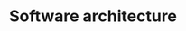 ---
title: "Software architecture"
description: "Learn software architecture with our comprehensive tutorials. From fundamentals to advanced techniques, our lessons cover everything you need to design and build scalable, maintainable, and flexible systems. Improve your skills and become a proficient software architect with clear and concise lessons."
image: "images/swiftui-course-main.png"
layout: "swiftui-course"
draft: false

# chapters
course:
  enable: true
  title: "Software Architecture"
  course_list:
  - name: "Dependency injection in Swift"
    content: "If you use dependency injection, your application code will become more decoupled, testable, and scalable. In this post they explained what Dependency Injection is and its types."
    url: "https://raulferrer.dev/blog/dependency_injection_swift/"
    date: 2020-11-01
  - name: "VIP Architecture with Coordinator"
    content: "The Clean Swift (VIP) architecture pattern is popular because it divides responisibilities into distinct components, making it easier to manage the codebase as it grows. In this post, we'll show how to use a configurator to implement the Clean Swift (VIP) architecture pattern, as well as provide an example of a to-do list app to demonstrate the pattern in action."
    url: "https://raulferrer.dev/blog/vip_coordinator/"
    date: 2020-02-12
  - name: "SOLID principles: Application to Swift development"
    content: "Learn the SOLID principles and how to apply them in the development of your applications. SOLID principles improve our code, making it cleaner, scalable and testable."
    url: "https://raulferrer.dev/blog/solid_principles_swift/"
    date: 2020-02-07
  - name: "9 Tips for Avoiding Massive View Controllers in MVC-Based Swift Apps"
    content: "Learn how to avoid having massive view controllers in MVC-based Swift apps with these 9 tips for keeping your code well-organized, maintainable, and scalable."
    url: "https://raulferrer.dev/blog/9_tips_avoid_massive_view_controller/"
    date: 2020-01-23
  - name: "Design patterns in software"
    content: "Design patterns are solutions that have been found to similar problems in software development. In this post I will tell you about the 23 identified design patterns, and their characteristics."
    url: "https://raulferrer.dev/blog/design_patterns_software/"
    date: 2020-02-01
  - name: "Continuous Integration and Continuous Delivery (CI/CD) with GitHub Actions"
    content: "Github offers the possibility of adding Continuous Integration and Continuous Delivery to your projects thanks to Github Actions. Learn how to use this Github CI/CD for iOS."
    url: "https://raulferrer.dev/blog/cicd_github_actions/"
    date: 2020-01-21
  - name: "New architectures for iOS Apps"
    content: "In the development of iOS applications, new architectures different from those already known are being introduced (MVC, MVVM, VIPER...). One of them is Redux, which we talked about a few months ago. But there are others, like The Composable Architecture or The Elm Architecrure."
    url: "https://raulferrer.dev/blog/ios_architecture_states/"
    date: 2020-01-14
  - name: "Database layer in Swift"
    content: "Learn how to separate the Database layer of an application from the rest of the components, so that you can change the type of database used (for example, from CoreData to Realm) without the need for major code changes."
    url: "https://raulferrer.dev/blog/database_layer_in_swift/"
    date: 2018-12-20
  - name: "MVVM Architecture with RxSwift"
    content: "Learn how to use RxSwift, a potent tool for dealing with asynchronous events and updating the UI in a declarative and modular manner, to put the MVVM architecture into practice."
    url: "https://raulferrer.dev/blog/rxswift_mvvm_architecture/"
    date: 2018-07-22
  - name: "Reactive Programming with RxSwift: Exploring the Concepts of Observer and Observable"
    content: "Reactive programming is becoming increasingly popular for iOS app development, and RxSwift is a powerful framework that makes it simple to incorporate reactive programming techniques into your code. In this article, we'll look at RxSwift's two main concepts, observer and observable, and how they work together to form a reactive programming model."
    url: "https://raulferrer.dev/blog/rxswift_introduction/"
    date: 2018-05-29
  - name: "Xcode templates: Reduce the development time of your apps"
    content: "Xcode templates help developers save time by providing pre-written code for common features, reducing repetitive tasks and speeding up development. Use of Xcode templates can improve productivity, reduce errors and lead to better code quality."
    url: "https://raulferrer.dev/blog/xcode_templates/"
    date: 2018-04-21
  - name: "Introduction of Redux architecture for iOS: Pros and cons"
    content: "Redux is an architecture for managing a centralized state and unidirectional data flow. It is commonly used in web development but is also gaining popularity in iOS development."
    url: "https://raulferrer.dev/blog/redux_pattern/"
    date: 2018-01-23
  - name: "What is Clean Architecture?"
    content: "What is Clean Architecture y why is so important in the softwrare development."
    url: "https://raulferrer.dev/blog/clean_architecture/"
    date: 2018-01-03
  - name: "Pros and cons of some iOS Architecture patterns"
    content: "Some pros and cons of some of the most used architecture patterns in the development of iOS applications."
    url: "https://raulferrer.dev/blog/architecture_patterns_ios/"
    date: 2017-12-01
  - name: "Model-View-Presenter (MVP) architecture on iOS"
    content: "Model-View-Presenter is an architectural pattern that derives from another well-known pattern, Model-View-Controller (widely used in the development of iOS applications), in which a new component, the Presenter, acts as an intermediary between the View and the Model."
    url: "https://raulferrer.dev/blog/model_view_presenter_swift/"
    date: 2017-10-19    
---